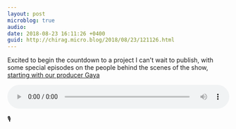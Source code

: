 ```yaml
---
layout: post
microblog: true
audio: 
date: 2018-08-23 16:11:26 +0400
guid: http://chirag.micro.blog/2018/08/23/121126.html
---
```

Excited to begin the countdown to a project I can't wait to publish, with some special episodes on the people behind the scenes of the show, [starting with our producer Gaya](https://talesofthe.trade/bts1)

<audio style="width:100%" controls><source src="https://media.podiant.co/spoke/coffeeandicedtea/episodes/366e1975feece4/primary/1534941136.mp3?referrer%5Bdomain%5D=chirag.biz" type="audio/mpeg">
</audio>

🎙️ 
